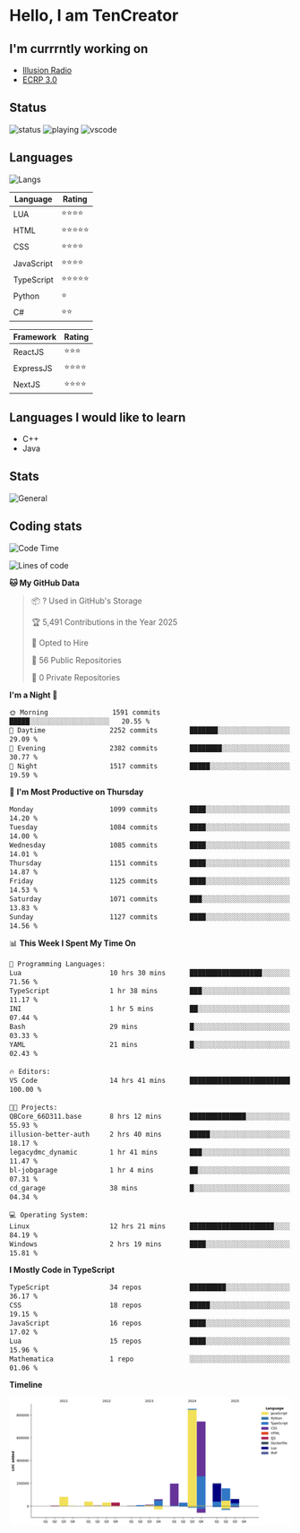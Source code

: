 # Hello, I am TenCreator

## I'm currrntly working on
- [Illusion Radio](https://illusionradio.co.uk/)
- [ECRP 3.0](http://github.com/Emerald-Coast-Roleplay/)

## Status
![status](https://api.statusbadges.me/badge/status/518334475038359555?simple=true&style=for-the-badge)
![playing](https://api.statusbadges.me/badge/playing/518334475038359555?style=for-the-badge)
![vscode](https://api.statusbadges.me/badge/vscode/518334475038359555?style=for-the-badge)

## Languages
![Langs](https://github-readme-stats.vercel.app/api/top-langs/?username=tencreator&layout=compact&theme=radical)


|Language|Rating|
|--------|------|
|LUA|⭐️⭐️⭐️⭐️|
|HTML|⭐️⭐️⭐️⭐️⭐️|
|CSS|⭐️⭐️⭐️⭐️|
|JavaScript|⭐️⭐️⭐️⭐️|
|TypeScript|⭐️⭐️⭐️⭐️⭐️|
|Python|⭐️|
|C#|⭐️⭐️ |

|Framework|Rating|
|--------|------|
|ReactJS|⭐️⭐️⭐|
|ExpressJS|⭐️⭐️⭐️⭐️|
|NextJS|⭐️⭐️⭐⭐️|

## Languages I would like to learn
- C++
- Java

## Stats
![General](https://github-readme-stats.vercel.app/api?username=tencreator&show_icons=true&theme=radical)

## Coding stats

<!--START_SECTION:waka-->
![Code Time](http://img.shields.io/badge/Code%20Time-705%20hrs%2034%20mins-blue)

![Lines of code](https://img.shields.io/badge/From%20Hello%20World%20I%27ve%20Written-2.5%20million%20lines%20of%20code-blue)

**🐱 My GitHub Data** 

> 📦 ? Used in GitHub's Storage 
 > 
> 🏆 5,491 Contributions in the Year 2025
 > 
> 💼 Opted to Hire
 > 
> 📜 56 Public Repositories 
 > 
> 🔑 0 Private Repositories 
 > 
**I'm a Night 🦉** 

```text
🌞 Morning                1591 commits        █████░░░░░░░░░░░░░░░░░░░░   20.55 % 
🌆 Daytime                2252 commits        ███████░░░░░░░░░░░░░░░░░░   29.09 % 
🌃 Evening                2382 commits        ████████░░░░░░░░░░░░░░░░░   30.77 % 
🌙 Night                  1517 commits        █████░░░░░░░░░░░░░░░░░░░░   19.59 % 
```
📅 **I'm Most Productive on Thursday** 

```text
Monday                   1099 commits        ████░░░░░░░░░░░░░░░░░░░░░   14.20 % 
Tuesday                  1084 commits        ████░░░░░░░░░░░░░░░░░░░░░   14.00 % 
Wednesday                1085 commits        ████░░░░░░░░░░░░░░░░░░░░░   14.01 % 
Thursday                 1151 commits        ████░░░░░░░░░░░░░░░░░░░░░   14.87 % 
Friday                   1125 commits        ████░░░░░░░░░░░░░░░░░░░░░   14.53 % 
Saturday                 1071 commits        ███░░░░░░░░░░░░░░░░░░░░░░   13.83 % 
Sunday                   1127 commits        ████░░░░░░░░░░░░░░░░░░░░░   14.56 % 
```


📊 **This Week I Spent My Time On** 

```text
💬 Programming Languages: 
Lua                      10 hrs 30 mins      ██████████████████░░░░░░░   71.56 % 
TypeScript               1 hr 38 mins        ███░░░░░░░░░░░░░░░░░░░░░░   11.17 % 
INI                      1 hr 5 mins         ██░░░░░░░░░░░░░░░░░░░░░░░   07.44 % 
Bash                     29 mins             █░░░░░░░░░░░░░░░░░░░░░░░░   03.33 % 
YAML                     21 mins             █░░░░░░░░░░░░░░░░░░░░░░░░   02.43 % 

🔥 Editors: 
VS Code                  14 hrs 41 mins      █████████████████████████   100.00 % 

🐱‍💻 Projects: 
QBCore_66D311.base       8 hrs 12 mins       ██████████████░░░░░░░░░░░   55.93 % 
illusion-better-auth     2 hrs 40 mins       █████░░░░░░░░░░░░░░░░░░░░   18.17 % 
legacydmc_dynamic        1 hr 41 mins        ███░░░░░░░░░░░░░░░░░░░░░░   11.47 % 
bl-jobgarage             1 hr 4 mins         ██░░░░░░░░░░░░░░░░░░░░░░░   07.31 % 
cd_garage                38 mins             █░░░░░░░░░░░░░░░░░░░░░░░░   04.34 % 

💻 Operating System: 
Linux                    12 hrs 21 mins      █████████████████████░░░░   84.19 % 
Windows                  2 hrs 19 mins       ████░░░░░░░░░░░░░░░░░░░░░   15.81 % 
```

**I Mostly Code in TypeScript** 

```text
TypeScript               34 repos            █████████░░░░░░░░░░░░░░░░   36.17 % 
CSS                      18 repos            █████░░░░░░░░░░░░░░░░░░░░   19.15 % 
JavaScript               16 repos            ████░░░░░░░░░░░░░░░░░░░░░   17.02 % 
Lua                      15 repos            ████░░░░░░░░░░░░░░░░░░░░░   15.96 % 
Mathematica              1 repo              ░░░░░░░░░░░░░░░░░░░░░░░░░   01.06 % 
```



**Timeline**

![Lines of Code chart](https://raw.githubusercontent.com/tencreator/tencreator/main/assets/bar_graph.png)


<!--END_SECTION:waka-->
